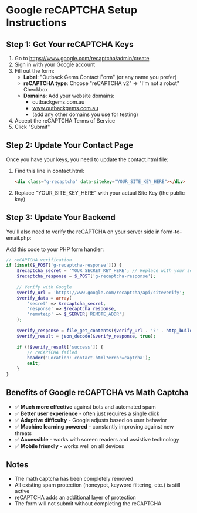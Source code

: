 # Google reCAPTCHA Setup Instructions

## Step 1: Get Your reCAPTCHA Keys

1. Go to https://www.google.com/recaptcha/admin/create
2. Sign in with your Google account
3. Fill out the form:
   - **Label**: "Outback Gems Contact Form" (or any name you prefer)
   - **reCAPTCHA type**: Choose "reCAPTCHA v2" → "I'm not a robot" Checkbox
   - **Domains**: Add your website domains:
     - outbackgems.com.au
     - www.outbackgems.com.au
     - (add any other domains you use for testing)
4. Accept the reCAPTCHA Terms of Service
5. Click "Submit"

## Step 2: Update Your Contact Page

Once you have your keys, you need to update the contact.html file:

1. Find this line in contact.html:
   ```html
   <div class="g-recaptcha" data-sitekey="YOUR_SITE_KEY_HERE"></div>
   ```

2. Replace "YOUR_SITE_KEY_HERE" with your actual Site Key (the public key)

## Step 3: Update Your Backend

You'll also need to verify the reCAPTCHA on your server side in form-to-email.php:

Add this code to your PHP form handler:

```php
// reCAPTCHA verification
if (isset($_POST['g-recaptcha-response'])) {
    $recaptcha_secret = 'YOUR_SECRET_KEY_HERE'; // Replace with your secret key
    $recaptcha_response = $_POST['g-recaptcha-response'];
    
    // Verify with Google
    $verify_url = 'https://www.google.com/recaptcha/api/siteverify';
    $verify_data = array(
        'secret' => $recaptcha_secret,
        'response' => $recaptcha_response,
        'remoteip' => $_SERVER['REMOTE_ADDR']
    );
    
    $verify_response = file_get_contents($verify_url . '?' . http_build_query($verify_data));
    $verify_result = json_decode($verify_response, true);
    
    if (!$verify_result['success']) {
        // reCAPTCHA failed
        header('Location: contact.html?error=captcha');
        exit;
    }
}
```

## Benefits of Google reCAPTCHA vs Math Captcha

- ✅ **Much more effective** against bots and automated spam
- ✅ **Better user experience** - often just requires a single click
- ✅ **Adaptive difficulty** - Google adjusts based on user behavior
- ✅ **Machine learning powered** - constantly improving against new threats
- ✅ **Accessible** - works with screen readers and assistive technology
- ✅ **Mobile friendly** - works well on all devices

## Notes

- The math captcha has been completely removed
- All existing spam protection (honeypot, keyword filtering, etc.) is still active
- reCAPTCHA adds an additional layer of protection
- The form will not submit without completing the reCAPTCHA